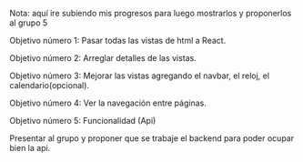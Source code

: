 Nota: aquí ire subiendo mis progresos para luego mostrarlos y proponerlos al grupo 5 

Objetivo número 1:
Pasar todas las vistas de html a React.

Objetivo número 2:
Arreglar detalles de las vistas.

Objetivo número 3:
Mejorar las vistas agregando el navbar, el reloj, el calendario(opcional). 

Objetivo número 4:
Ver la navegación entre páginas. 

Objetivo número 5:
Funcionalidad (Api)

Presentar al grupo y proponer que se trabaje el backend para poder ocupar bien la api. 
